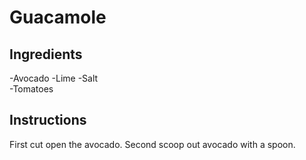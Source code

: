 # Guacamole 

## Ingredients
 -Avocado
 -Lime 
 -Salt   
 -Tomatoes
## Instructions 
First cut open the avocado. 
Second scoop out avocado with a spoon. 
